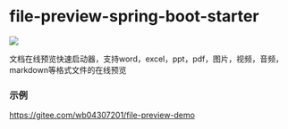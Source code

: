 # file-preview-spring-boot-starter

[![](https://jitpack.io/v/com.gitee.wb04307201/file-preview-spring-boot-starter.svg)](https://jitpack.io/#com.gitee.wb04307201/file-preview-spring-boot-starter)

文档在线预览快速启动器，支持word，excel，ppt，pdf，图片，视频，音频，markdown等格式文件的在线预览

### 示例
https://gitee.com/wb04307201/file-preview-demo